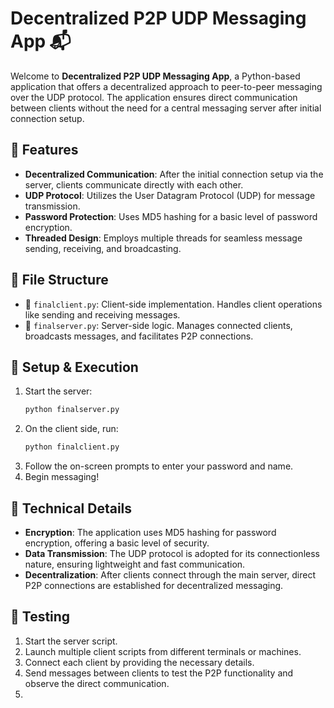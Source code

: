 
# Decentralized P2P UDP Messaging App 📬

Welcome to **Decentralized P2P UDP Messaging App**, a Python-based application that offers a decentralized approach to peer-to-peer messaging over the UDP protocol. The application ensures direct communication between clients without the need for a central messaging server after initial connection setup.

## 🚀 Features

- **Decentralized Communication**: After the initial connection setup via the server, clients communicate directly with each other.
- **UDP Protocol**: Utilizes the User Datagram Protocol (UDP) for message transmission.
- **Password Protection**: Uses MD5 hashing for a basic level of password encryption.
- **Threaded Design**: Employs multiple threads for seamless message sending, receiving, and broadcasting.

## 📁 File Structure

- 📄 `finalclient.py`: Client-side implementation. Handles client operations like sending and receiving messages.
- 📄 `finalserver.py`: Server-side logic. Manages connected clients, broadcasts messages, and facilitates P2P connections.

## 🔧 Setup & Execution

1. Start the server:
   ```bash
   python finalserver.py
   ```
2. On the client side, run:
   ```bash
   python finalclient.py
   ```
3. Follow the on-screen prompts to enter your password and name.
4. Begin messaging! 

## 🧠 Technical Details

- **Encryption**: The application uses MD5 hashing for password encryption, offering a basic level of security.
- **Data Transmission**: The UDP protocol is adopted for its connectionless nature, ensuring lightweight and fast communication.
- **Decentralization**: After clients connect through the main server, direct P2P connections are established for decentralized messaging.

## 🧪 Testing

1. Start the server script.
2. Launch multiple client scripts from different terminals or machines.
3. Connect each client by providing the necessary details.
4. Send messages between clients to test the P2P functionality and observe the direct communication.
5. 
